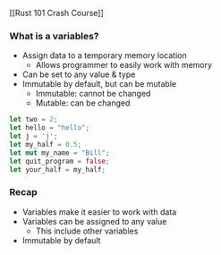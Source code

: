 
[[Rust 101 Crash Course]]

### What is a variables?
- Assign data to a temporary memory location
	- Allows programmer to easily work with memory
- Can be set to any value & type
- Immutable by default, but can be mutable
	- Immutable: cannot be changed
	- Mutable: can be changed

```rust
let two = 2;
let hello = "hello";
let j = 'j';
let my_half = 0.5;
let mut my_name = "Bill";
let quit_program = false;
let your_half = my_half;
```

### Recap
- Variables make it easier to work with data
- Variables can be assigned to any value
	- This include other variables
- Immutable by default